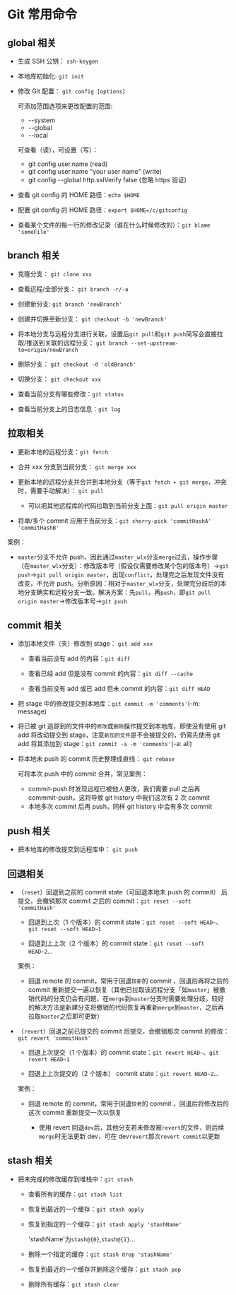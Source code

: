 # Git 常用命令

## global 相关

- 生成 SSH 公钥： `ssh-keygen`

- 本地库初始化: `git init`

- 修改 Git 配置： `git config [options]`

  可添加范围选项来更改配置的范围:

  - --system
  - --global
  - --local

  可查看（读），可设置（写）：

  - git config user.name (read)
  - git config user.name "your user name" (write)
  - git config --global http.sslVerify false (忽略 https 验证)

- 查看 git config 的 HOME 路径：`echo $HOME`

- 配置 git config 的 HOME 路径：`export $HOME=/c/gitconfig`

- 查看某个文件的每一行的修改记录（谁在什么时候修改的）：`git blame 'someFile'`

## branch 相关

- 克隆分支： `git clone xxx`

- 查看远程/全部分支： `git branch -r/-a`

- 创建新分支: `git branch 'newBranch'`

- 创建并切换至新分支： `git checkout -b 'newBranch'`

- 将本地分支与远程分支进行关联，设置后`git pull`和`git push`简写会直接拉取/推送到关联的远程分支： `git branch --set-upstream-to=origin/newBranch`

- 删除分支： `git checkout -d 'oldBranch'`

- 切换分支： `git checkout xxx`

- 查看当前分支有哪些修改：`git status`

- 查看当前分支上的日志信息：`git log`

## 拉取相关

- 更新本地的远程分支：`git fetch`

- 合并 xxx 分支到当前分支： `git merge xxx`

- 更新本地的远程分支并合并到本地分支（等于`git fetch + git merge`，冲突时，需要手动解决）： `git pull`

  - 可以把其他远程库的代码拉取到当前分支上面：`git pull origin master`

- 将单/多个 commit 应用于当前分支：`git cherry-pick 'commitHashA' 'commitHashB'`

案例：

- `master`分支不允许 push，因此通过`master_wlx`分支`merge`过去，操作步骤（在`master_wlx`分支）：修改版本号（假设仅需要修改某个包的版本号）->`git push`->`git pull origin master`，出现`conflict`，处理完之后发现文件没有改变，不允许 push。分析原因：相对于`master_wlx`分支，处理完分歧后的本地分支确实和远程分支一致。解决方案：先`pull`，再`push`，即`git pull origin master`->修改版本号->`git push`

## commit 相关

- 添加本地文件（夹）修改到 stage： `git add xxx`

  - 查看当前没有 add 的内容：`git diff`

  - 查看已经 add 但是没有 commit 的内容：`git diff --cache`

  - 查看当前没有 add 或已 add 但未 commit 的内容：`git diff HEAD`

- 把 stage 中的修改提交到本地库：`git commit -m 'comments'`(-m: message)

- 将已被 git 追踪到的文件中的`修改`或`删除`操作提交到本地库，即使没有使用 git add 将改动提交到 stage，注意`新加的文件`是不会被提交的，仍需先使用 git add 将其添加到 stage：`git commit -a -m 'comments'`(-a: all)

- 将本地未 push 的 commit 历史整理成直线： `git rebase`

  可将本次 push 中的 commit 合并，常见案例：

  - commit-push 时发现远程已被他人更改，我们需要 pull 之后再 commmit-push，这将导致 git history 中我们这次有 2 次 commit
  - 本地多次 commit 后再 push，同样 git history 中会有多次 commit

## push 相关

- 把本地库的修改提交到远程库中： `git push`

## 回退相关

- （`reset`）回退到之前的 commit state（可回退本地未 push 的 commit） 后提交，会撤销那次 commit 之后的 commit：`git reset --soft 'commitHash'`

  - 回退到上次（1 个版本）的 commit state：`git reset --soft HEAD~`、`git reset --soft HEAD~1`

  - 回退到上上次（2 个版本）的 commit state：`git reset --soft HEAD~2`...

  案例：

  - 回退 remote 的 commit，常用于回退`较新`的 commit ，回退后再将之后的 commit 重新提交一遍以恢复（其他已拉取该远程分支「如`master`」被撤销代码的分支仍会有问题，在`merge`到`master`分支时需要处理分歧，较好的解决方法是新建分支将撤销的代码恢复再重新`merge`到`master`，之后再拉取`master`之后即可更新）

- （`revert`）回退之前已提交的 commit 后提交，会撤销那次 commit 的修改：`git revert 'commitHash'`

  - 回退上次提交（1 个版本）的 commit state：`git revert HEAD~`、`git revert HEAD~1`

  - 回退上上次提交的（2 个版本） commit state：`git revert HEAD~2`...

  案例：

  - 回退 remote 的 commit，常用于回退`较老`的 commit ，回退后将修改后的这次 commit 重新提交一次以恢复

    - 使用 revert 回退`dev`后，其他分支若未修改被`revert`的文件，则后续`merge`时无法更新 dev，可在 dev`revert`那次`revert commit`以更新

## stash 相关

- 把未完成的修改缓存到堆栈中：`git stash`

  - 查看所有的缓存：`git stash list`

  - 恢复到最近的一个缓存：`git stash apply`

  - 恢复到指定的一个缓存：`git stash apply 'stashName'`

    'stashName'为`stash@{0}`,`stash@{1}`...

  - 删除一个指定的缓存：`git stash drop 'stashName'`

  - 恢复到最近的一个缓存并删除这个缓存：`git stash pop`

  - 删除所有缓存：`git stash clear`
